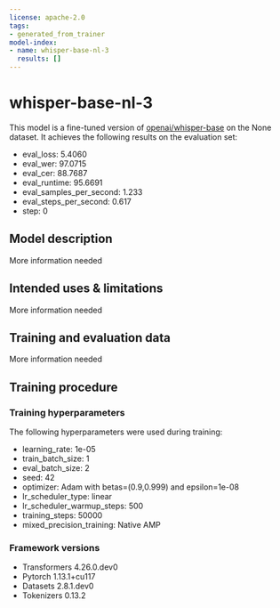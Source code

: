```yaml
---
license: apache-2.0
tags:
- generated_from_trainer
model-index:
- name: whisper-base-nl-3
  results: []
---
```


<!-- This model card has been generated automatically according to the information the Trainer had access to. You
should probably proofread and complete it, then remove this comment. -->

# whisper-base-nl-3

This model is a fine-tuned version of [openai/whisper-base](https://huggingface.co/openai/whisper-base) on the None dataset.
It achieves the following results on the evaluation set:
- eval_loss: 5.4060
- eval_wer: 97.0715
- eval_cer: 88.7687
- eval_runtime: 95.6691
- eval_samples_per_second: 1.233
- eval_steps_per_second: 0.617
- step: 0

## Model description

More information needed

## Intended uses & limitations

More information needed

## Training and evaluation data

More information needed

## Training procedure

### Training hyperparameters

The following hyperparameters were used during training:
- learning_rate: 1e-05
- train_batch_size: 1
- eval_batch_size: 2
- seed: 42
- optimizer: Adam with betas=(0.9,0.999) and epsilon=1e-08
- lr_scheduler_type: linear
- lr_scheduler_warmup_steps: 500
- training_steps: 50000
- mixed_precision_training: Native AMP

### Framework versions

- Transformers 4.26.0.dev0
- Pytorch 1.13.1+cu117
- Datasets 2.8.1.dev0
- Tokenizers 0.13.2
